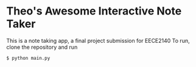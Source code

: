 # Theo's Awesome Interactive Note Taker
This is a note taking app, a final project submission for EECE2140
To run, clone the repository and run 
```
$ python main.py
```
